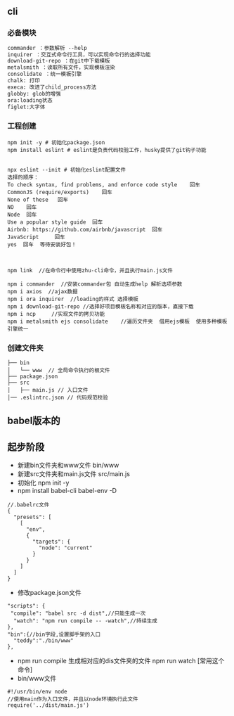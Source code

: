 ## cli

### 必备模块
```markdown
commander ：参数解析 --help
inquirer ：交互式命令行工具，可以实现命令行的选择功能
download-git-repo ：在git中下载模板
metalsmith ：读取所有文件，实现模板渲染
consolidate ：统一模板引擎
chalk: 打印
execa: 改进了child_process方法
globby: glob的增强
ora:loading状态
figlet:大字体

```
<a name="xoScB"></a>

### 工程创建
```git
npm init -y # 初始化package.json
npm install eslint # eslint是负责代码校验工作，husky提供了git钩子功能


npx eslint --init # 初始化eslint配置文件
选择的顺序：
To check syntax, find problems, and enforce code style    回车
CommonJS (require/exports)    回车
None of these   回车
NO    回车
Node  回车
Use a popular style guide  回车
Airbnb: https://github.com/airbnb/javascript  回车
JavaScript     回车
yes  回车  等待安装好包！



npm link  //在命令行中使用zhu-cli命令，并且执行main.js文件

npm i commander  //安装commander包 自动生成help 解析选项参数
npm i axios  //ajax数据
npm i ora inquirer  //loading的样式 选择模板
npm i download-git-repo //选择好项目模板名称和对应的版本，直接下载
npm i ncp     //实现文件的拷贝功能
npm i metalsmith ejs consolidate    //遍历文件夹  借用ejs模板  使用多种模板引擎统一
```

### 创建文件夹
```git
├── bin
│   └── www  // 全局命令执行的根文件
├── package.json
├── src
│   ├── main.js // 入口文件
│── .eslintrc.json // 代码规范校验
```

## babel版本的

## 起步阶段

- 新建bin文件夹和www文件  bin/www
- 新建src文件夹和main.js文件   src/main.js
- 初始化  npm init  -y
- npm install babel-cli babel-env -D

```less
//.babelrc文件
{
  "presets": [
    [
      "env",
      {
        "targets": {
          "node": "current"
        }
      }
    ]
  ]
}
```

- 修改package.json文件
```less
"scripts": {
 "compile": "babel src -d dist",//只能生成一次
  "watch": "npm run compile -- -watch",//持续生成
},
"bin":{//bin字段,设置脚手架的入口
  "teddy":"./bin/www"
},
```
- npm run compile  生成相对应的dis文件夹的文件  npm run watch   [常用这个命令]
- bin/www文件
```less
#!/usr/bin/env node
//使用main作为入口文件，并且以node环境执行此文件
require('../dist/main.js')
```